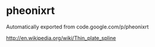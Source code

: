 # pheonixrt
Automatically exported from code.google.com/p/pheonixrt

http://en.wikipedia.org/wiki/Thin_plate_spline
